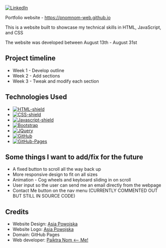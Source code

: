 [![LinkedIn][linkedin-shield]][linkedin-url]

Portfolio website - https://pnomnom-web.github.io

This is a website built to showcase my technical skills in HTML, JavaScript, and CSS

The website was developed between August 13th - August 31st

## Project timeline
* Week 1 - Develop outline
* Week 2 - Add sections
* Week 3 - Tweak and modify each section

## Technologies Used
* [![HTML-shield]](https://developer.mozilla.org/en-US/docs/Web/HTML)
* [![CSS-shield]](https://developer.mozilla.org/en-US/docs/Web/CSS)
* [![Javascript-shield]](https://www.javascript.com)
* [![Bootstrap][Bootstrap.com]][Bootstrap-url]
* [![JQuery][JQuery.com]][JQuery-url]
* [![GitHub][Github-shield]][Github-url]
* [![GitHub-Pages][Github-pages-shield]][Github-pages-url]

## Some things I want to add/fix for the future
* A fixed button to scroll all the way back up
* More responsive design to fit on all sizes
* Animation - Cog wheels and keyboard sliding in on scroll
* User input so the user can send me an email directly from the webpage
* Contact Me button on the nav menu (CURRENTLY COMMENTED OUT BUT STILL IN SOURCE CODE)

## Credits
* Website Design: [Asia Powojska]([Asia])
* Website Logo: [Asia Powojska]([Asia])
* Domain: GitHub Pages
* Web developer: [Paiktra Nom <-- Me!](https://github.com/pnomnom-web)

[Bootstrap.com]: https://img.shields.io/badge/Bootstrap-563D7C?style=for-the-badge&logo=bootstrap&logoColor=white
[Bootstrap-url]: https://getbootstrap.com
[JQuery.com]: https://img.shields.io/badge/jQuery-0769AD?style=for-the-badge&logo=jquery&logoColor=white
[JQuery-url]: https://jquery.com 
[linkedin-shield]: https://img.shields.io/badge/-LinkedIn-black.svg?style=for-the-badge&logo=linkedin&colorB=555
[linkedin-url]: https://www.linkedin.com/in/paiktra-nom-984020154/
[Github-shield]: https://img.shields.io/badge/GitHub-6cc644?style=for-the-badge&logo=github
[Github-url]:https://github.com
[Github-pages-shield]: https://img.shields.io/badge/Github%20Pages-6cc644?style=for-the-badge&logo=github
[Github-pages-url]: https://pages.github.com
[Javascript-shield]: https://img.shields.io/badge/JavaScript-323330?style=for-the-badge&logo=javascript
[CSS-shield]:https://img.shields.io/badge/css-264de4?style=for-the-badge&logo=css
[HTML-shield]:https://img.shields.io/badge/HTML-e34c26?style=for-the-badge&logo=html

[Asia]: https://www.artstation.com/asiapowojska
